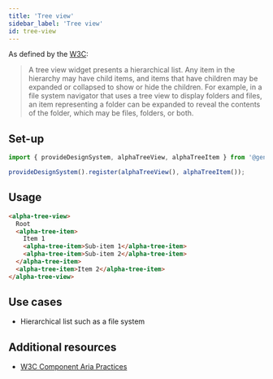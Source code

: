 ```yaml
---
title: 'Tree view'
sidebar_label: 'Tree view'
id: tree-view
---
```


As defined by the [W3C](https://w3c.github.io/aria/#tree):

> A tree view widget presents a hierarchical list. Any item in the hierarchy may have child items, and items that have children may be expanded or collapsed to show or hide the children. For example, in a file system navigator that uses a tree view to display folders and files, an item representing a folder can be expanded to reveal the contents of the folder, which may be files, folders, or both.

## Set-up

```ts
import { provideDesignSystem, alphaTreeView, alphaTreeItem } from '@genesislcap/alpha-design-system';

provideDesignSystem().register(alphaTreeView(), alphaTreeItem());
```

## Usage

```html live
<alpha-tree-view>
  Root
  <alpha-tree-item>
    Item 1
    <alpha-tree-item>Sub-item 1</alpha-tree-item>
    <alpha-tree-item>Sub-item 2</alpha-tree-item>
  </alpha-tree-item>
  <alpha-tree-item>Item 2</alpha-tree-item>
</alpha-tree-view>
```

## Use cases

* Hierarchical list such as a file system

## Additional resources

- [W3C Component Aria Practices](https://www.w3.org/TR/wai-aria/#tree)